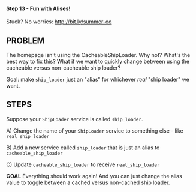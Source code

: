 #### Step 13 - Fun with Alises!
Stuck? No worries: http://bit.ly/summer-oo

## PROBLEM

The homepage isn't using the CacheableShipLoader. Why not? What's
the best way to fix this? What if we want to quickly change between
using the cacheable versus non-cacheable ship loader?

Goal: make `ship_loader` just an "alias" for whichever *real*
"ship loader" we want.

## STEPS

Suppose your `ShipLoader` service is called `ship_loader`.

A) Change the name of your `ShipLoader` service to something
else - like `real_ship_loader`

B) Add a new service called `ship_loader` that is just
an alias to `cacheable_ship_loader`

C) Update `cacheable_ship_loader` to receive `real_ship_loader`

**GOAL**
Everything should work again! And you can just change the
alias value to toggle between a cached versus non-cached ship loader.
